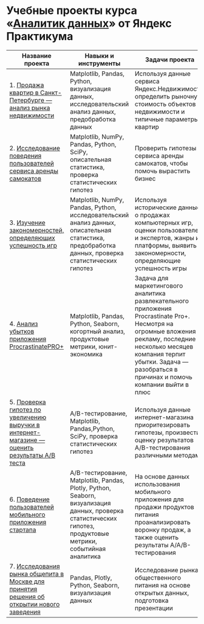 # Учебные проекты курса «[Аналитик данных](https://practicum.yandex.ru/data-analyst/)» от Яндекс Практикума

| Название проекта  | Навыки и инструменты | Задачи проекта  |
| ------------- | ------------- | ------------- |
| 1. [Продажа квартир в Санкт-Петербурге — анализ рынка недвижимости](https://github.com/vbkhlopkov/Yandex-Practicum-DA/tree/main/1%20real%20estate%20market%20analysis)  | Matplotlib, Pandas, Python, визуализация данных, исследовательский анализ данных, предобработка данных  | Используя данные сервиса Яндекс.Недвижимость, определить рыночную стоимость объектов недвижимости и типичные параметры квартир  |
| 2. [Исследование поведения пользователей сервиса аренды самокатов](https://github.com/vbkhlopkov/Yandex-Practicum-DA/tree/main/2%20behavior%20of%20users%20of%20the%20scooter%20rental%20service)  | Matplotlib, NumPy, Pandas, Python, SciPy, описательная статистика, проверка статистических гипотез  | Проверить гипотезы сервиса аренды самокатов, чтобы помочь вырастить бизнес  |
| 3. [Изучение закономерностей, определяющих успешность игр](https://github.com/vbkhlopkov/Yandex-Practicum-DA/tree/main/3%20patterns%20that%20determine%20the%20success%20of%20the%20game)  | Matplotlib, NumPy, Pandas, Python, исследовательский анализ данных, описательная статистика, предобработка данных, проверка статистических гипотез  | Используя исторические данные о продажах компьютерных игр, оценки пользователей и экспертов, жанры и платформы, выявить закономерности, определяющие успешность игры  |
| 4. [Анализ убытков приложения ProcrastinatePRO+](https://github.com/vbkhlopkov/Yandex-Practicum-DA/tree/main/4%20loss%20analysis%20of%20the%20ProcrastinatePRO%2B%20application)  | Matplotlib, Pandas, Python, Seaborn, когортный анализ, продуктовые метрики, юнит-экономика  | Задача для маркетингового аналитика развлекательного приложения Procrastinate Pro+. Несмотря на огромные вложения в рекламу, последние несколько месяцев компания терпит убытки. Задача — разобраться в причинах и помочь компании выйти в плюс  |
| 5. [Проверка гипотез по увеличению выручки в интернет-магазине — оценить результаты A/B теста](https://github.com/vbkhlopkov/Yandex-Practicum-DA/tree/main/5%20testing%20hypotheses%20for%20increasing%20revenue%20in%20an%20online%20store)  | A/B-тестирование, Matplotlib, Pandas,Python, SciPy, проверка статистических гипотез  | Используя данные интернет-магазина приоритезировать гипотезы, произвести оценку результатов A/B-тестирования различными методами  |
| 6. [Поведение пользователей мобильного приложения стартапа](https://github.com/vbkhlopkov/Yandex-Practicum-DA/tree/main/6%20user%20behavior%20of%20a%20startup's%20mobile%20app)  | A/B-тестирование, Matplotlib, Pandas, Plotly, Python, Seaborn, визуализация данных, проверка статистических гипотез, продуктовые метрики, событийная аналитика  | На основе данных использования мобильного приложения для продажи продуктов питания проанализировать воронку продаж, а также оценить результаты A/A/B-тестирования  |
| 7. [Исследования рынка общепита в Москве для принятия решения об открытии нового заведения](https://github.com/vbkhlopkov/Yandex-Practicum-DA/tree/main/7%20moscow%20food%20service%20market%20research)  | Pandas, Plotly, Python, Seaborn, визуализация данных  | Исследование рынка общественного питания на основе открытых данных, подготовка презентации |
